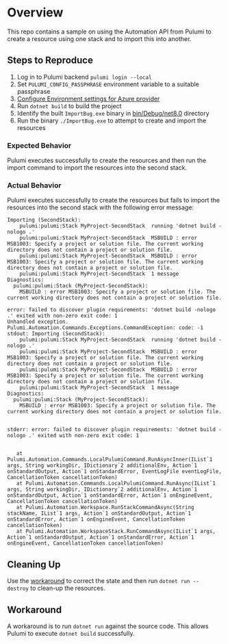 # Overview

This repo contains a sample on using the Automation API from Pulumi to create a resource using one stack and to import this into another.

## Steps to Reproduce

1. Log in to Pulumi backend `pulumi login --local`
2. Set `PULUMI_CONFIG_PASSPHRASE` environment variable to a suitable passphrase
3. [Configure Environment settings for Azure provider](https://www.pulumi.com/registry/packages/azure-native/installation-configuration/#authentication-methods)
4. Run `dotnet build` to build the project
5. Identify the built `ImportBug.exe` binary in [bin/Debug/net8.0](bin/Debug/net8.0) directory
6. Run the binary `./ImportBug.exe` to attempt to create and import the resources

### Expected Behavior

Pulumi executes successfully to create the resources and then run the import command to import the resources into the second stack.

### Actual Behavior

Pulumi executes successfully to create the resources but fails to import the resources into the second stack with the following error message:

```
Importing (SecondStack):
    pulumi:pulumi:Stack MyProject-SecondStack  running 'dotnet build -nologo .'
    pulumi:pulumi:Stack MyProject-SecondStack  MSBUILD : error MSB1003: Specify a project or solution file. The current working directory does not contain a project or solution file.
    pulumi:pulumi:Stack MyProject-SecondStack  MSBUILD : error MSB1003: Specify a project or solution file. The current working directory does not contain a project or solution file.
    pulumi:pulumi:Stack MyProject-SecondStack  1 message
Diagnostics:
  pulumi:pulumi:Stack (MyProject-SecondStack):
    MSBUILD : error MSB1003: Specify a project or solution file. The current working directory does not contain a project or solution file.

error: failed to discover plugin requirements: 'dotnet build -nologo .' exited with non-zero exit code: 1
Unhandled exception. Pulumi.Automation.Commands.Exceptions.CommandException: code: -1
stdout: Importing (SecondStack):
    pulumi:pulumi:Stack MyProject-SecondStack  running 'dotnet build -nologo .'
    pulumi:pulumi:Stack MyProject-SecondStack  MSBUILD : error MSB1003: Specify a project or solution file. The current working directory does not contain a project or solution file.
    pulumi:pulumi:Stack MyProject-SecondStack  MSBUILD : error MSB1003: Specify a project or solution file. The current working directory does not contain a project or solution file.
    pulumi:pulumi:Stack MyProject-SecondStack  1 message
Diagnostics:
  pulumi:pulumi:Stack (MyProject-SecondStack):
    MSBUILD : error MSB1003: Specify a project or solution file. The current working directory does not contain a project or solution file.


stderr: error: failed to discover plugin requirements: 'dotnet build -nologo .' exited with non-zero exit code: 1


   at Pulumi.Automation.Commands.LocalPulumiCommand.RunAsyncInner(IList`1 args, String workingDir, IDictionary`2 additionalEnv, Action`1 onStandardOutput, Action`1 onStandardError, EventLogFile eventLogFile, CancellationToken cancellationToken)
   at Pulumi.Automation.Commands.LocalPulumiCommand.RunAsync(IList`1 args, String workingDir, IDictionary`2 additionalEnv, Action`1 onStandardOutput, Action`1 onStandardError, Action`1 onEngineEvent, CancellationToken cancellationToken)
   at Pulumi.Automation.Workspace.RunStackCommandAsync(String stackName, IList`1 args, Action`1 onStandardOutput, Action`1 onStandardError, Action`1 onEngineEvent, CancellationToken cancellationToken)
   at Pulumi.Automation.WorkspaceStack.RunCommandAsync(IList`1 args, Action`1 onStandardOutput, Action`1 onStandardError, Action`1 onEngineEvent, CancellationToken cancellationToken)
```

## Cleaning Up

Use the [workaround](#workaround) to correct the state and then run `dotnet run -- destroy` to clean-up the resources.

## Workaround

A workaround is to run `dotnet run` against the source code. This allows Pulumi to execute `dotnet build` successfully.

